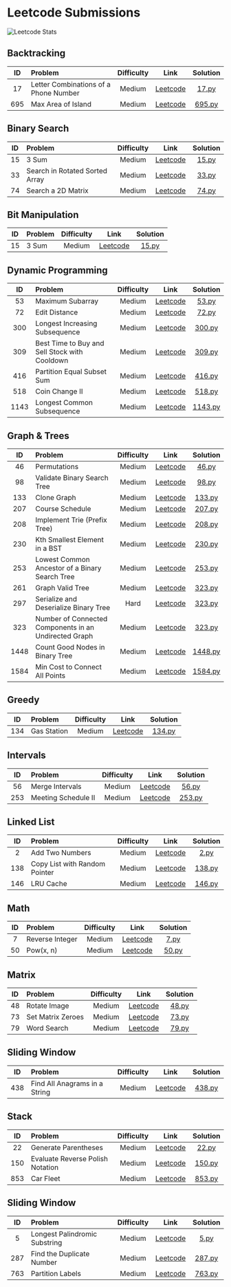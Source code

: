 # Leetcode Submissions

![Leetcode Stats](https://leetcard.jacoblin.cool/mahanthathreyee?ext=heatmap)

## Backtracking

| ID  | Problem                               | Difficulty |                                       Link                                       |            Solution             |
| :-: | :------------------------------------ | :--------: | :------------------------------------------------------------------------------: | :-----------------------------: |
| 17  | Letter Combinations of a Phone Number |   Medium   | [Leetcode](https://leetcode.com/problems/letter-combinations-of-a-phone-number/) |  [17.py](./Backtracking/17.py)  |
| 695 | Max Area of Island                    |   Medium   |          [Leetcode](https://leetcode.com/problems/max-area-of-island/)           | [695.py](./Backtracking/695.py) |

## Binary Search

| ID  | Problem                        | Difficulty |                                   Link                                    |             Solution             |
| :-: | :----------------------------- | :--------: | :-----------------------------------------------------------------------: | :------------------------------: |
| 15  | 3 Sum                          |   Medium   |              [Leetcode](https://leetcode.com/problems/3sum/)              | [15.py](./Binary%20Search/15.py) |
| 33  | Search in Rotated Sorted Array |   Medium   | [Leetcode](https://leetcode.com/problems/search-in-rotated-sorted-array/) | [33.py](./Binary%20Search/33.py) |
| 74  | Search a 2D Matrix             |   Medium   |       [Leetcode](https://leetcode.com/problems/search-a-2d-matrix/)       | [74.py](./Binary%20Search/74.py) |

## Bit Manipulation

| ID  | Problem | Difficulty |                      Link                       |             Solution             |
| :-: | :------ | :--------: | :---------------------------------------------: | :------------------------------: |
| 15  | 3 Sum   |   Medium   | [Leetcode](https://leetcode.com/problems/3sum/) | [15.py](./Binary%20Search/15.py) |

## Dynamic Programming

|  ID  | Problem                                       | Difficulty |                                           Link                                           |                  Solution                  |
| :--: | :-------------------------------------------- | :--------: | :--------------------------------------------------------------------------------------: | :----------------------------------------: |
|  53  | Maximum Subarray                              |   Medium   |               [Leetcode](https://leetcode.com/problems/maximum-subarray/)                |   [53.py](./Dynamic%20Programming/53.py)   |
|  72  | Edit Distance                                 |   Medium   |                 [Leetcode](https://leetcode.com/problems/edit-distance/)                 |   [72.py](./Dynamic%20Programming/72.py)   |
| 300  | Longest Increasing Subsequence                |   Medium   |        [Leetcode](https://leetcode.com/problems/longest-increasing-subsequence/)         |  [300.py](./Dynamic%20Programming/300.py)  |
| 309  | Best Time to Buy and Sell Stock with Cooldown |   Medium   | [Leetcode](https://leetcode.com/problems/best-time-to-buy-and-sell-stock-with-cooldown/) |  [309.py](./Dynamic%20Programming/309.py)  |
| 416  | Partition Equal Subset Sum                    |   Medium   |          [Leetcode](https://leetcode.com/problems/partition-equal-subset-sum/)           |  [416.py](./Dynamic%20Programming/416.py)  |
| 518  | Coin Change II                                |   Medium   |                [Leetcode](https://leetcode.com/problems/coin-change-ii/)                 |  [518.py](./Dynamic%20Programming/518.py)  |
| 1143 | Longest Common Subsequence                    |   Medium   |          [Leetcode](https://leetcode.com/problems/longest-common-subsequence/)           | [1143.py](./Dynamic%20Programming/1143.py) |

## Graph & Trees

|  ID  | Problem                                               | Difficulty |                                               Link                                               |                Solution                |
| :--: | :---------------------------------------------------- | :--------: | :----------------------------------------------------------------------------------------------: | :------------------------------------: |
|  46  | Permutations                                          |   Medium   |                     [Leetcode](https://leetcode.com/problems/permutations/)                      |   [46.py](./Graph%20&%20Trees/46.py)   |
|  98  | Validate Binary Search Tree                           |   Medium   |              [Leetcode](https://leetcode.com/problems/validate-binary-search-tree/)              |   [98.py](./Graph%20&%20Trees/98.py)   |
| 133  | Clone Graph                                           |   Medium   |                      [Leetcode](https://leetcode.com/problems/clone-graph/)                      |  [133.py](./Graph%20&%20Trees/133.py)  |
| 207  | Course Schedule                                       |   Medium   |                    [Leetcode](https://leetcode.com/problems/course-schedule/)                    |  [207.py](./Graph%20&%20Trees/207.py)  |
| 208  | Implement Trie (Prefix Tree)                          |   Medium   |              [Leetcode](https://leetcode.com/problems/implement-trie-prefix-tree/)               |  [208.py](./Graph%20&%20Trees/208.py)  |
| 230  | Kth Smallest Element in a BST                         |   Medium   |             [Leetcode](https://leetcode.com/problems/kth-smallest-element-in-a-bst/)             |  [230.py](./Graph%20&%20Trees/230.py)  |
| 253  | Lowest Common Ancestor of a Binary Search Tree        |   Medium   |    [Leetcode](https://leetcode.com/problems/lowest-common-ancestor-of-a-binary-search-tree/)     |  [253.py](./Graph%20&%20Trees/253.py)  |
| 261  | Graph Valid Tree                                      |   Medium   |                   [Leetcode](https://leetcode.com/problems/graph-valid-tree/)                    |  [323.py](./Graph%20&%20Trees/261.py)  |
| 297  | Serialize and Deserialize Binary Tree                 |    Hard    |         [Leetcode](https://leetcode.com/problems/serialize-and-deserialize-binary-tree/)         |  [323.py](./Graph%20&%20Trees/297.py)  |
| 323  | Number of Connected Components in an Undirected Graph |   Medium   | [Leetcode](https://leetcode.com/problems/number-of-connected-components-in-an-undirected-graph/) |  [323.py](./Graph%20&%20Trees/323.py)  |
| 1448 | Count Good Nodes in Binary Tree                       |   Medium   |            [Leetcode](https://leetcode.com/problems/count-good-nodes-in-binary-tree/)            | [1448.py](./Graph%20&%20Trees/1448.py) |
| 1584 | Min Cost to Connect All Points                        |   Medium   |            [Leetcode](https://leetcode.com/problems/min-cost-to-connect-all-points/)             | [1584.py](./Graph%20&%20Trees/1584.py) |

## Greedy

| ID  | Problem     | Difficulty |                          Link                          |         Solution          |
| :-: | :---------- | :--------: | :----------------------------------------------------: | :-----------------------: |
| 134 | Gas Station |   Medium   | [Leetcode](https://leetcode.com/problems/gas-station/) | [134.py](./Greedy/134.py) |

## Intervals

| ID  | Problem             | Difficulty |                            Link                             |           Solution           |
| :-: | :------------------ | :--------: | :---------------------------------------------------------: | :--------------------------: |
| 56  | Merge Intervals     |   Medium   | [Leetcode](https://leetcode.com/problems/merge-intervals/)  |  [56.py](./Intervals/56.py)  |
| 253 | Meeting Schedule II |   Medium   | [Leetcode](https://leetcode.com/problems/meeting-rooms-ii/) | [253.py](./Intervals/253.py) |

## Linked List

| ID  | Problem                       | Difficulty |                                   Link                                   |             Solution             |
| :-: | :---------------------------- | :--------: | :----------------------------------------------------------------------: | :------------------------------: |
|  2  | Add Two Numbers               |   Medium   |        [Leetcode](https://leetcode.com/problems/add-two-numbers/)        |   [2.py](./Linked%20List/2.py)   |
| 138 | Copy List with Random Pointer |   Medium   | [Leetcode](https://leetcode.com/problems/copy-list-with-random-pointer/) | [138.py](./Linked%20List/138.py) |
| 146 | LRU Cache                     |   Medium   |           [Leetcode](https://leetcode.com/problems/lru-cache/)           | [146.py](./Linked%20List/146.py) |

## Math

| ID  | Problem         | Difficulty |                            Link                            |       Solution        |
| :-: | :-------------- | :--------: | :--------------------------------------------------------: | :-------------------: |
|  7  | Reverse Integer |   Medium   | [Leetcode](https://leetcode.com/problems/reverse-integer/) |  [7.py](./Math/7.py)  |
| 50  | Pow(x, n)       |   Medium   |     [Leetcode](https://leetcode.com/problems/powx-n/)      | [50.py](./Math/50.py) |

## Matrix

| ID  | Problem           | Difficulty |                             Link                             |        Solution         |
| :-: | :---------------- | :--------: | :----------------------------------------------------------: | :---------------------: |
| 48  | Rotate Image      |   Medium   |   [Leetcode](https://leetcode.com/problems/rotate-image/)    | [48.py](./Matrix/48.py) |
| 73  | Set Matrix Zeroes |   Medium   | [Leetcode](https://leetcode.com/problems/set-matrix-zeroes/) | [73.py](./Matrix/73.py) |
| 79  | Word Search       |   Medium   |    [Leetcode](https://leetcode.com/problems/word-search/)    | [79.py](./Matrix/79.py) |

## Sliding Window

| ID  | Problem                       | Difficulty |                                   Link                                   |              Solution               |
| :-: | :---------------------------- | :--------: | :----------------------------------------------------------------------: | :---------------------------------: |
| 438 | Find All Anagrams in a String |   Medium   | [Leetcode](https://leetcode.com/problems/find-all-anagrams-in-a-string/) | [438.py](./Sliding%20Window/438.py) |

## Stack

| ID  | Problem                          | Difficulty |                                    Link                                     |         Solution         |
| :-: | :------------------------------- | :--------: | :-------------------------------------------------------------------------: | :----------------------: |
| 22  | Generate Parentheses             |   Medium   |       [Leetcode](https://leetcode.com/problems/generate-parentheses/)       |  [22.py](./Stack/22.py)  |
| 150 | Evaluate Reverse Polish Notation |   Medium   | [Leetcode](https://leetcode.com/problems/evaluate-reverse-polish-notation/) | [150.py](./Stack/150.py) |
| 853 | Car Fleet                        |   Medium   |            [Leetcode](https://leetcode.com/problems/car-fleet/)             | [853.py](./Stack/853.py) |

## Sliding Window

| ID  | Problem                       | Difficulty |                                   Link                                   |             Solution              |
| :-: | :---------------------------- | :--------: | :----------------------------------------------------------------------: | :-------------------------------: |
|  5  | Longest Palindromic Substring |   Medium   | [Leetcode](https://leetcode.com/problems/longest-palindromic-substring/) |   [5.py](./Two%20Pointers/5.py)   |
| 287 | Find the Duplicate Number     |   Medium   |   [Leetcode](https://leetcode.com/problems/find-the-duplicate-number/)   | [287.py](./Two%20Pointers/287.py) |
| 763 | Partition Labels              |   Medium   |       [Leetcode](https://leetcode.com/problems/partition-labels/)        | [763.py](./Two%20Pointers/763.py) |

